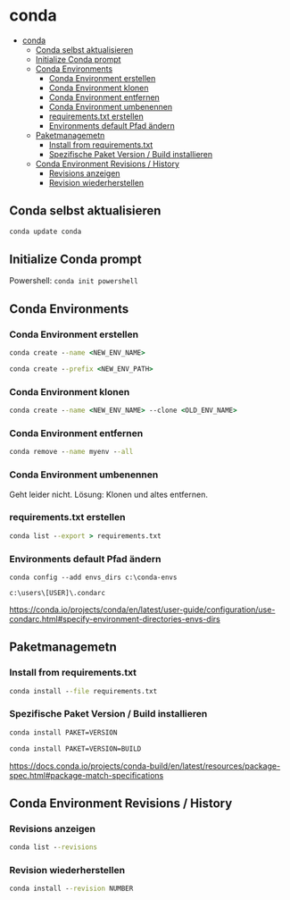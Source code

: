 # conda

- [conda](#conda)
    - [Conda selbst aktualisieren](#conda-selbst-aktualisieren)
    - [Initialize Conda prompt](#initialize-conda-prompt)
    - [Conda Environments](#conda-environments)
        - [Conda Environment erstellen](#conda-environment-erstellen)
        - [Conda Environment klonen](#conda-environment-klonen)
        - [Conda Environment entfernen](#conda-environment-entfernen)
        - [Conda Environment umbenennen](#conda-environment-umbenennen)
        - [requirements.txt erstellen](#requirementstxt-erstellen)
        - [Environments default Pfad ändern](#environments-default-pfad-ändern)
    - [Paketmanagemetn](#paketmanagemetn)
        - [Install from requirements.txt](#install-from-requirementstxt)
        - [Spezifische Paket Version / Build installieren](#spezifische-paket-version--build-installieren)
    - [Conda Environment Revisions / History](#conda-environment-revisions--history)
        - [Revisions anzeigen](#revisions-anzeigen)
        - [Revision wiederherstellen](#revision-wiederherstellen)

## Conda selbst aktualisieren

```bat
conda update conda
```

## Initialize Conda prompt

Powershell: `conda init powershell`

## Conda Environments

### Conda Environment erstellen

```bat
conda create --name <NEW_ENV_NAME>
```

```bat
conda create --prefix <NEW_ENV_PATH>
```

### Conda Environment klonen

```bat
conda create --name <NEW_ENV_NAME> --clone <OLD_ENV_NAME>
```

### Conda Environment entfernen

```bat
conda remove --name myenv --all
```

### Conda Environment umbenennen

Geht leider nicht. Lösung: Klonen und altes entfernen.

### requirements.txt erstellen

```bat
conda list --export > requirements.txt
```

### Environments default Pfad ändern

`conda config --add envs_dirs c:\conda-envs`

`c:\users\[USER]\.condarc`

https://conda.io/projects/conda/en/latest/user-guide/configuration/use-condarc.html#specify-environment-directories-envs-dirs

## Paketmanagemetn

### Install from requirements.txt

```bat
conda install --file requirements.txt
```

### Spezifische Paket Version / Build installieren

```bat
conda install PAKET=VERSION
```

```bat
conda install PAKET=VERSION=BUILD
```

https://docs.conda.io/projects/conda-build/en/latest/resources/package-spec.html#package-match-specifications

## Conda Environment Revisions / History

### Revisions anzeigen

```bat
conda list --revisions
```

### Revision wiederherstellen

```bat
conda install --revision NUMBER
```
